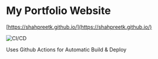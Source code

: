 # My Portfolio Website

[https://shahpreetk.github.io/](https://shahpreetk.github.io/)

![CI/CD](https://github.com/dyarleniber/react-workflow-gh-actions/workflows/CI/CD/badge.svg)

Uses Github Actions for Automatic Build & Deploy

